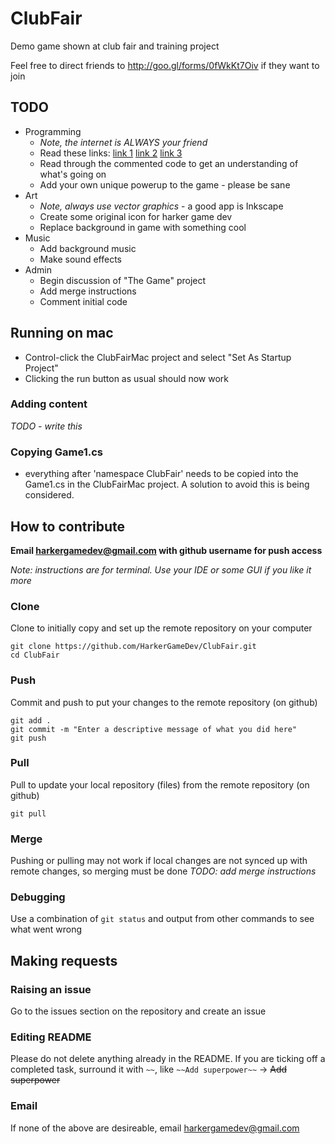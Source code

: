 # ClubFair
Demo game shown at club fair and training project

Feel free to direct friends to http://goo.gl/forms/0fWkKt7Oiv if they want to join


## TODO
* Programming
  * *Note, the internet is ALWAYS your friend*
  * Read these links: [link 1](http://www.gamefromscratch.com/post/2015/06/15/MonoGame-Tutorial-Creating-an-Application.aspx) [link 2](http://www.gamefromscratch.com/post/2015/06/19/MonoGame-Tutorial-Textures-and-SpriteBatch.aspx) [link 3](http://www.gamefromscratch.com/post/2015/06/28/MonoGame-Tutorial-Handling-Keyboard-Mouse-and-GamePad-Input.aspx)
  * Read through the commented code to get an understanding of what's going on
  * Add your own unique powerup to the game - please be sane
* Art
  * *Note, always use vector graphics* - a good app is Inkscape
  * Create some original icon for harker game dev
  * Replace background in game with something cool
* Music
  * Add background music
  * Make sound effects
* Admin
  * Begin discussion of "The Game" project
  * Add merge instructions
  * Comment initial code


## Running on mac
* Control-click the ClubFairMac project and select "Set As Startup Project"
* Clicking the run button as usual should now work

### Adding content
*TODO - write this*

### Copying Game1.cs
* everything after 'namespace ClubFair' needs to be copied into the Game1.cs in the ClubFairMac project. A solution to avoid this is being considered.


## How to contribute
**Email harkergamedev@gmail.com with github username for push access**

*Note: instructions are for terminal. Use your IDE or some GUI if you like it more*

### Clone
Clone to initially copy and set up the remote repository on your computer
```
git clone https://github.com/HarkerGameDev/ClubFair.git
cd ClubFair
```

### Push
Commit and push to put your changes to the remote repository (on github)
```
git add .
git commit -m "Enter a descriptive message of what you did here"
git push
```

### Pull
Pull to update your local repository (files) from the remote repository (on github)
```
git pull
```

### Merge
Pushing or pulling may not work if local changes are not synced up with remote changes, so merging must be done
*TODO: add merge instructions*

### Debugging
Use a combination of `git status` and output from other commands to see what went wrong


## Making requests
### Raising an issue
Go to the issues section on the repository and create an issue
### Editing README
Please do not delete anything already in the README. If you are ticking off a completed task, 
surround it with `~~`, like `~~Add superpower~~` -> ~~Add superpower~~
### Email
If none of the above are desireable, email harkergamedev@gmail.com
